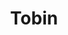 ---
image_path: /assets/images/media/photography/tobinEdit.jpg
title: Tobin
weight: 3
size: large
proj: photography
gallery: true
---
